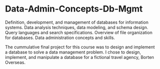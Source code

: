 # Data-Admin-Concepts-Db-Mgmt

Definition, development, and management of databases for information systems. Data analysis techniques, data modeling, and schema design. Query languages and search specifications. Overview of file organization for databases. Data administration concepts and skills.

The cummulative final project for this course was to design	and	implement	a	database	to	solve	a	data	management	problem. I chose 	to design, implement, and manipulate a database for a fictional travel agency, Borten Overseas. 
